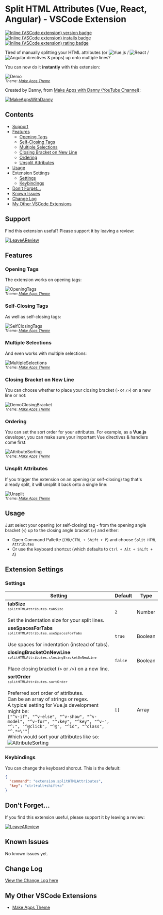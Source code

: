 # **Split HTML Attributes (Vue, React, Angular)** - VSCode Extension <!-- omit in toc -->

[![Inline (VSCode extension) version badge](https://vsmarketplacebadge.apphb.com/version-short/dannyconnell.split-html-attributes.svg?color=1B7D91&style=?style=for-the-badge&logo=visual-studio-code)](https://marketplace.visualstudio.com/items?itemName=dannyconnell.split-html-attributes)
[![Inline (VSCode extension) installs badge](https://vsmarketplacebadge.apphb.com/installs-short/dannyconnell.split-html-attributes.svg?color=1B7D91)](https://marketplace.visualstudio.com/items?itemName=dannyconnell.split-html-attributes)
[![Inline (VSCode extension) rating badge](https://vsmarketplacebadge.apphb.com/rating-short/dannyconnell.split-html-attributes.svg?color=1B7D91)](https://marketplace.visualstudio.com/items?itemName=dannyconnell.split-html-attributes&ssr=false#review-details)

Tired of manually splitting your HTML attributes (or ![Vue.js](https://github.com/dannyconnell/vscode-split-html-attributes/raw/master/./images/Vue.png "Vue.js") / ![React](https://github.com/dannyconnell/vscode-split-html-attributes/raw/master/./images/React.png "React") / ![Angular](https://github.com/dannyconnell/vscode-split-html-attributes/raw/master/./images/Angular.png "Angular") directives & props) up onto multiple lines? 

You can now do it **instantly** with this extension:

![Demo](https://github.com/dannyconnell/vscode-split-html-attributes/raw/master/./images/DemoSelfClosing.gif)
<br><small>*Theme: [Make Apps Theme](https://marketplace.visualstudio.com/items?itemName=dannyconnell.make-apps-theme "Make Apps Theme")*</small>

Created by Danny, from [Make Apps with Danny (YouTube Channel)](https://dannys.link/youtube "Make Apps with Danny (YouTube Channel)"):

[![MakeAppsWithDanny](https://github.com/dannyconnell/vscode-split-html-attributes/raw/master/./images/MakeAppsWithDannyYouTube.jpg)](https://dannys.link/youtube "Make Apps with Danny (YouTube Channel)")

## Contents <!-- omit in toc -->

- [Support](#support)
- [Features](#features)
  - [Opening Tags](#opening-tags)
  - [Self-Closing Tags](#self-closing-tags)
  - [Multiple Selections](#multiple-selections)
  - [Closing Bracket on New Line](#closing-bracket-on-new-line)
  - [Ordering](#ordering)
  - [Unsplit Attributes](#unsplit-attributes)
- [Usage](#usage)
- [Extension Settings](#extension-settings)
  - [Settings](#settings)
  - [Keybindings](#keybindings)
- [Don't Forget...](#dont-forget)
- [Known Issues](#known-issues)
- [Change Log](#change-log)
- [My Other VSCode Extensions](#my-other-vscode-extensions)

## Support

Find this extension useful? Please support it by leaving a review:

[![LeaveAReview](https://github.com/dannyconnell/vscode-split-html-attributes/raw/master/./images/ButtonLeaveAReview.png)](https://marketplace.visualstudio.com/items?itemName=dannyconnell.split-html-attributes&ssr=false#review-details "Leave a review")

## Features

### Opening Tags

The extension works on opening tags:

![OpeningTags](https://github.com/dannyconnell/vscode-split-html-attributes/raw/master/./images/DemoOpeningTags.gif)
<br><small>*Theme: [Make Apps Theme](https://marketplace.visualstudio.com/items?itemName=dannyconnell.make-apps-theme "Make Apps Theme")*</small>

### Self-Closing Tags

As well as self-closing tags:

![SelfClosingTags](https://github.com/dannyconnell/vscode-split-html-attributes/raw/master/./images/DemoSelfClosing.gif)
<br><small>*Theme: [Make Apps Theme](https://marketplace.visualstudio.com/items?itemName=dannyconnell.make-apps-theme "Make Apps Theme")*</small>

### Multiple Selections

And even works with multiple selections:

![MultipleSelections](https://github.com/dannyconnell/vscode-split-html-attributes/raw/master/./images/DemoMultipleSelections.gif)
<br><small>*Theme: [Make Apps Theme](https://marketplace.visualstudio.com/items?itemName=dannyconnell.make-apps-theme "Make Apps Theme")*</small>

### Closing Bracket on New Line

You can choose whether to place your closing bracket (`>` or `/>`) on a new line or not:

![DemoClosingBracket](https://github.com/dannyconnell/vscode-split-html-attributes/raw/master/./images/DemoClosingBracket.png)
<br><small>*Theme: [Make Apps Theme](https://marketplace.visualstudio.com/items?itemName=dannyconnell.make-apps-theme "Make Apps Theme")*</small>

### Ordering

You can set the sort order for your attributes. For example, as a **Vue.js** developer, you can make sure your important Vue directives & handlers come first:

![AttributeSorting](https://github.com/dannyconnell/vscode-split-html-attributes/raw/master/./images/DemoAttributeSorting.png)
<br><small>*Theme: [Make Apps Theme](https://marketplace.visualstudio.com/items?itemName=dannyconnell.make-apps-theme "Make Apps Theme")*</small>

### Unsplit Attributes

If you trigger the extension on an opening (or self-closing) tag that's already split, it will unsplit it back onto a single line:

![Unsplit](https://github.com/dannyconnell/vscode-split-html-attributes/raw/master/./images/DemoUnsplit.gif)
<br><small>*Theme: [Make Apps Theme](https://marketplace.visualstudio.com/items?itemName=dannyconnell.make-apps-theme "Make Apps Theme")*</small>

## Usage

Just select your opening (or self-closing) tag - from the opening angle bracket (`<`) up to the closing angle bracket (`>`) and either:
* Open Command Pallette (`CMD/CTRL + Shift + P`) and choose `Split HTML Attributes`
* Or use the keyboard shortcut (which defaults to `Ctrl + Alt + Shift + A`)

## Extension Settings

### Settings

| Setting | Default | Type |
| - | - | - |
| **tabSize**<br><small>`splitHTMLAttributes.tabSize`</small><br><br>Set the indentation size for your split lines. | `2` | Number
| **useSpacesForTabs**<br><small>`splitHTMLAttributes.useSpacesForTabs`</small><br><br>Use spaces for indentation (instead of tabs). | `true` | Boolean
| **closingBracketOnNewLine**<br><small>`splitHTMLAttributes.closingBracketOnNewLine`</small><br><br>Place closing bracket (`>` or `/>`) on a new line.| `false` | Boolean
| **sortOrder**<br><small>`splitHTMLAttributes.sortOrder`</small><br><br>Preferred sort order of attributes.<br>Can be an array of strings or regex.<br>A typical setting for Vue.js development might be:<br>`["^v-if", "^v-else", "^v-show", "^v-model", "^v-for", "^:key", "^key", "^v-", "^:", "^@click", "^@", "^id", "^class", "^.*=\""]`<br>Which would sort your attributes like so:<br>![AttributeSorting](https://github.com/dannyconnell/vscode-split-html-attributes/raw/master/./images/DemoAttributeSorting.png) | `[]` | Array

### Keybindings

You can change the keyboard shorcut. This is the default:

```json
{
  "command": "extension.splitHTMLAttributes",
  "key": "ctrl+alt+shift+a"
}
```

## Don't Forget...

If you find this extension useful, please support it by leaving a review:

[![LeaveAReview](https://github.com/dannyconnell/vscode-split-html-attributes/raw/master/./images/ButtonLeaveAReview.png)](https://marketplace.visualstudio.com/items?itemName=dannyconnell.split-html-attributes&ssr=false#review-details "Leave a review")

## Known Issues

No known issues yet.

## Change Log

[View the Change Log here](https://github.com/dannyconnell/vscode-split-html-attributes/blob/master/CHANGELOG.md)

## My Other VSCode Extensions

- [Make Apps Theme](https://marketplace.visualstudio.com/items?itemName=dannyconnell.make-apps-theme "Make Apps Theme")